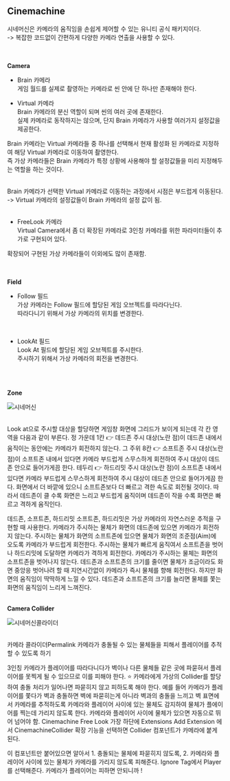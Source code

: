 ## Cinemachine
시네머신은 카메라의 움직임을 손쉽게 제어할 수 있는 유니티 공식 패키지이다.<br>
-> 복잡한 코드없이 간편하게 다양한 카메라 연출을 사용할 수 있다.<br>
<br>
<br>

**Camera**<br>

* Brain 카메라<br>
게임 월드를 실제로 촬영하는 카메라로 씬 안에 단 하나만 존재해야 한다.<br>

* Virtual 카메라<br>
Brain 카메라의 분신 역할이 되며 씬의 여러 곳에 존재한다.<br>
실제 카메라로 동작하지는 않으며, 단지 Brain 카메라가 사용할 여러가지 설정값을 제공한다.<br>

Brain 카메라는 Virtual 카메라들 중 하나를 선택해서 현재 활성화 된 카메라로 지정하여 해당 Virtual 카메라로 이동하여 촬영한다.<br>
즉 가상 카메라들은 Brain 카메라가 특정 상황에 사용해야 할 설정값들을 미리 지정해두는 역할을 하는 것이다.<br>
<br>

Brain 카메라가 선택한 Virtual 카메라로 이동하는 과정에서 시점은 부드럽게 이동된다.<br>
-> Virtual 카메라의 설정값들이 Brain 카메라의 설정 값이 됨.<br>
<br>

* FreeLook 카메라<br>
Virtual Camera에서 좀 더 확장된 카메라로 3인칭 카메라를 위한 파라미터들이 추가로 구현되어 있다.<br>

확장되어 구현된 가상 카메라들이 이외에도 많이 존재함.<br>
<br>
<br>

**Field**<br>

* Follow 필드<br>
가상 카메라는 Follow 필드에 할당된 게임 오브젝트를 따라다닌다.<br>
따라다니기 위해서 가상 카메라의 위치를 변경한다.<br>
<br>
 
* LookAt 필드<br>
Look At 필드에 할당된 게임 오브젝트를 주시한다.<br>
주시하기 위해서 가상 카메라의 회전을 변경한다.<br>
<br>
<br>

**Zone**<br>

![시네머신](https://user-images.githubusercontent.com/43705434/126930059-4bc96072-309e-4d7e-b923-7e821d750b24.PNG)<br>
<br>

Look at으로 주시할 대상을 할당하면 게임창 화면에 그리드가 보이게 되는데 각 칸 영역을 다음과 같이 부른다.
정 가운데 1칸 👉 데드존
주시 대상(노란 점)이 데드존 내에서 움직이는 동안에는 카메라가 회전하지 않는다.
그 주위 8칸 👉 소프트존
주시 대상(노란 점)이 소프트존 내에서 있다면 카메라 부드럽게 스무스하게 회전하여 주시 대상이 데드존 안으로 들어가게끔 한다.
테두리 👉 하드리밋
주시 대상(노란 점)이 소프트존 내에서 있다면 카메라 부드럽게 스무스하게 회전하여 주시 대상이 데드존 안으로 들어가게끔 한다.
화면에서 더 바깥에 있으니 소프트존보다 더 빠르고 격한 속도로 회전될 것이다.
따라서 데드존이 클 수록 화면은 느리고 부드럽게 움직이며 데드존이 작을 수록 화면은 빠르고 격하게 움직인다.

데드존, 소프트존, 하드리밋
소프트존, 하드리밋은 가상 카메라의 자연스러운 추적을 구현할 때 사용한다.
카메라가 주시하는 물체가 화면의 데드존에 있으면 카메라가 회전하지 않는다.
주시하는 물체가 화면의 소프트존에 있으면 물체가 화면의 조준점(Aim)에 오도록 카메라가 부드럽게 회전한다.
주시하는 물체가 빠르게 움직여서 소프트존을 벗어나 하드리밋에 도달하면 카메라가 격하게 회전한다.
카메라가 주시하는 물체는 화면의 소프트존을 벗어나지 않는다.
데드존과 소프트존의 크기를 줄이면 물체가 조금이라도 화면 중앙응 벗어나려 할 때 지연시간없이 카메라가 즉시 물체를 향해 회전한다. 하지만 화면의 움직임이 딱딱하게 느낄 수 있다.
데드존과 소프트존의 크기를 늘리면 물체를 쫓는 화면의 움직임이 느리게 느껴진다.
<br>
<br>

**Camera Collider**<br>

![시네머신콜라이더](https://user-images.githubusercontent.com/43705434/126930062-80a5de9a-8487-4bb3-b224-c28d85c791ee.PNG)<br>
<br>

카메라 콜라이더Permalink
카메라가 충돌될 수 있는 물체들을 피해서 플레이어를 추적할 수 있도록 하기

3인칭 카메라가 플레이어를 따라다니다가 벽이나 다른 물체들 같은 곳에 파묻혀서 플레이어를 못찍게 될 수 있으므로 이를 피해야 한다.
⭐ 카메라에게 가상의 Collider를 할당하여 충돌 처리가 일어나면 파묻히지 않고 피하도록 해야 한다.
예를 들어 카메라가 플레이어를 쫓다가 벽과 충돌하면 벽에 파묻히는게 아니라 벽과의 충돌을 느끼고 벽 표면에서 카메라를 추적하도록
카메라와 플레이어 사이에 있는 물체도 감지하여 물체가 플에이어를 찍는데 가리지 않도록 한다.
카메라와 플레이어 사이에 물체가 있으면 자동으로 뛰어 넘어야 함.
Cinemachine Free Look
가장 하단에 Extensions
Add Extension 에서 CinemachineCollider 확장 기능을 선택하면 Collider 컴포넌트가 카메라에 붙게 된다.

이 컴포넌트만 붙어있으면 알아서 1. 충돌되는 물체에 파묻히지 않도록, 2. 카메라와 플레이어 사이에 있는 물체가 카메라를 가리지 않도록 피해준다.
Ignore Tag에서 Player를 선택해준다.
카메라가 플레이어는 피하면 안되니까 !
